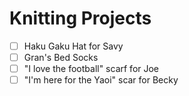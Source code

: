 # Knitting Projects

- [ ] Haku Gaku Hat for Savy
- [ ] Gran's Bed Socks
- [ ] "I love the football" scarf for Joe
- [ ] "I'm here for the Yaoi" scar for Becky
